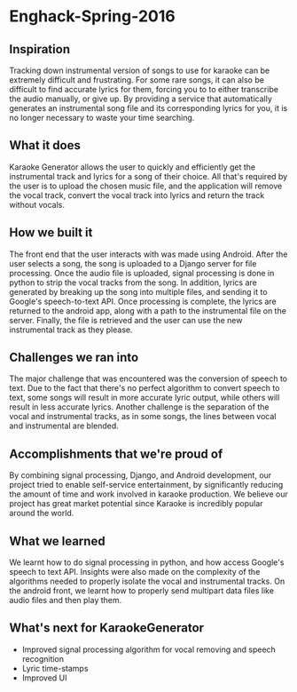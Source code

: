 # Enghack-Spring-2016

## Inspiration
Tracking down instrumental version of songs to use for karaoke can be extremely difficult and frustrating. For some rare songs, it can also be difficult to find accurate lyrics for them, forcing you to to either transcribe the audio manually, or give up. By providing a service that automatically generates an instrumental song file and its corresponding lyrics for you, it is no longer necessary to waste your time searching.
 
## What it does
Karaoke Generator allows the user to quickly and efficiently get the instrumental track and lyrics for a song of their choice. All that's required by the user is to upload the chosen music file, and the application will remove the vocal track, convert the vocal track into lyrics and return the track without vocals.

## How we built it
The front end that the user interacts with was made using Android. After the user selects a song, the song is uploaded to a Django server for file processing. Once the audio file is uploaded, signal processing is done in python to strip the vocal tracks from the song. In addition, lyrics are generated by breaking up the song into multiple files, and sending it to Google's speech-to-text API. Once processing is complete, the lyrics are returned to the android app, along with a path to the instrumental file on the server. Finally, the file is retrieved and the user can use the new instrumental track as they please.

## Challenges we ran into
The major challenge that was encountered was the conversion of speech to text. Due to the fact that there's no perfect algorithm to convert speech to text, some songs will result in more accurate lyric output, while others will result in less accurate lyrics. Another challenge is the separation of the vocal and instrumental tracks, as in some songs, the lines between vocal and instrumental are blended.

## Accomplishments that we're proud of
By combining signal processing, Django, and Android development, our project tried to enable self-service entertainment, by significantly reducing the amount of time and work involved in karaoke production. We believe our project has great market potential since Karaoke is incredibly popular around the world.

## What we learned
We learnt how to do signal processing in python, and how access Google's speech to text API. Insights were also made on the complexity of the algorithms needed to properly isolate the vocal and instrumental tracks. On the android front, we learnt how to properly send multipart data files like audio files and then play them.

## What's next for KaraokeGenerator
- Improved signal processing algorithm for vocal removing and speech recognition 
- Lyric time-stamps
- Improved UI
